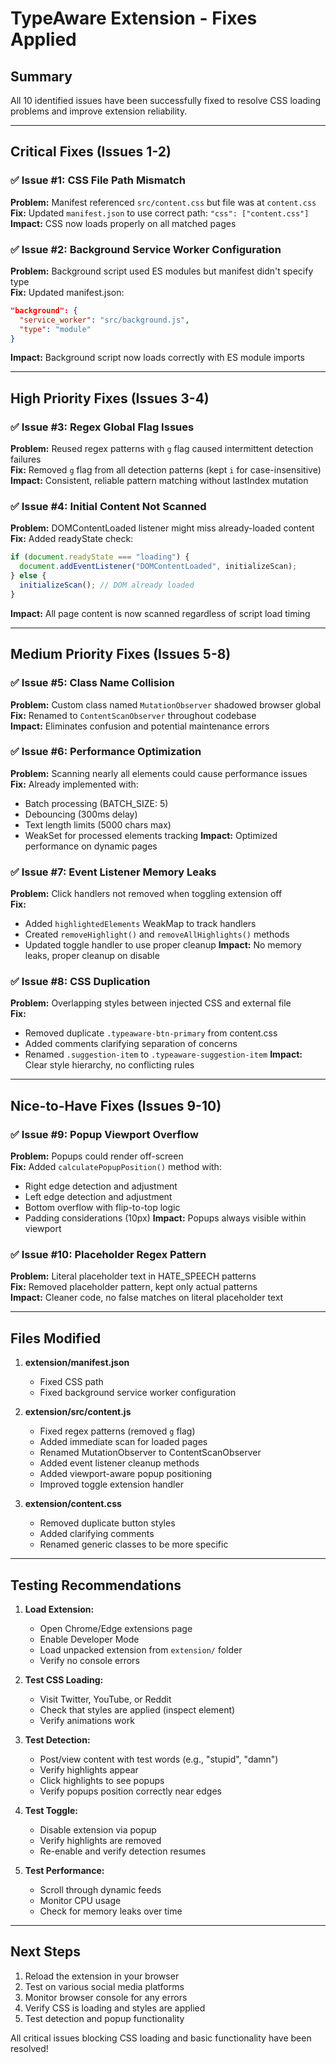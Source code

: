 # TypeAware Extension - Fixes Applied

## Summary
All 10 identified issues have been successfully fixed to resolve CSS loading problems and improve extension reliability.

---

## Critical Fixes (Issues 1-2)

### ✅ Issue #1: CSS File Path Mismatch
**Problem:** Manifest referenced `src/content.css` but file was at `content.css`  
**Fix:** Updated `manifest.json` to use correct path: `"css": ["content.css"]`  
**Impact:** CSS now loads properly on all matched pages

### ✅ Issue #2: Background Service Worker Configuration
**Problem:** Background script used ES modules but manifest didn't specify type  
**Fix:** Updated manifest.json:
```json
"background": {
  "service_worker": "src/background.js",
  "type": "module"
}
```
**Impact:** Background script now loads correctly with ES module imports

---

## High Priority Fixes (Issues 3-4)

### ✅ Issue #3: Regex Global Flag Issues
**Problem:** Reused regex patterns with `g` flag caused intermittent detection failures  
**Fix:** Removed `g` flag from all detection patterns (kept `i` for case-insensitive)  
**Impact:** Consistent, reliable pattern matching without lastIndex mutation

### ✅ Issue #4: Initial Content Not Scanned
**Problem:** DOMContentLoaded listener might miss already-loaded content  
**Fix:** Added readyState check:
```javascript
if (document.readyState === "loading") {
  document.addEventListener("DOMContentLoaded", initializeScan);
} else {
  initializeScan(); // DOM already loaded
}
```
**Impact:** All page content is now scanned regardless of script load timing

---

## Medium Priority Fixes (Issues 5-8)

### ✅ Issue #5: Class Name Collision
**Problem:** Custom class named `MutationObserver` shadowed browser global  
**Fix:** Renamed to `ContentScanObserver` throughout codebase  
**Impact:** Eliminates confusion and potential maintenance errors

### ✅ Issue #6: Performance Optimization
**Problem:** Scanning nearly all elements could cause performance issues  
**Fix:** Already implemented with:
- Batch processing (BATCH_SIZE: 5)
- Debouncing (300ms delay)
- Text length limits (5000 chars max)
- WeakSet for processed elements tracking
**Impact:** Optimized performance on dynamic pages

### ✅ Issue #7: Event Listener Memory Leaks
**Problem:** Click handlers not removed when toggling extension off  
**Fix:** 
- Added `highlightedElements` WeakMap to track handlers
- Created `removeHighlight()` and `removeAllHighlights()` methods
- Updated toggle handler to use proper cleanup
**Impact:** No memory leaks, proper cleanup on disable

### ✅ Issue #8: CSS Duplication
**Problem:** Overlapping styles between injected CSS and external file  
**Fix:** 
- Removed duplicate `.typeaware-btn-primary` from content.css
- Added comments clarifying separation of concerns
- Renamed `.suggestion-item` to `.typeaware-suggestion-item`
**Impact:** Clear style hierarchy, no conflicting rules

---

## Nice-to-Have Fixes (Issues 9-10)

### ✅ Issue #9: Popup Viewport Overflow
**Problem:** Popups could render off-screen  
**Fix:** Added `calculatePopupPosition()` method with:
- Right edge detection and adjustment
- Left edge detection and adjustment
- Bottom overflow with flip-to-top logic
- Padding considerations (10px)
**Impact:** Popups always visible within viewport

### ✅ Issue #10: Placeholder Regex Pattern
**Problem:** Literal placeholder text in HATE_SPEECH patterns  
**Fix:** Removed placeholder pattern, kept only actual patterns  
**Impact:** Cleaner code, no false matches on literal placeholder text

---

## Files Modified

1. **extension/manifest.json**
   - Fixed CSS path
   - Fixed background service worker configuration

2. **extension/src/content.js**
   - Fixed regex patterns (removed `g` flag)
   - Added immediate scan for loaded pages
   - Renamed MutationObserver to ContentScanObserver
   - Added event listener cleanup methods
   - Added viewport-aware popup positioning
   - Improved toggle extension handler

3. **extension/content.css**
   - Removed duplicate button styles
   - Added clarifying comments
   - Renamed generic classes to be more specific

---

## Testing Recommendations

1. **Load Extension:**
   - Open Chrome/Edge extensions page
   - Enable Developer Mode
   - Load unpacked extension from `extension/` folder
   - Verify no console errors

2. **Test CSS Loading:**
   - Visit Twitter, YouTube, or Reddit
   - Check that styles are applied (inspect element)
   - Verify animations work

3. **Test Detection:**
   - Post/view content with test words (e.g., "stupid", "damn")
   - Verify highlights appear
   - Click highlights to see popups
   - Verify popups position correctly near edges

4. **Test Toggle:**
   - Disable extension via popup
   - Verify highlights are removed
   - Re-enable and verify detection resumes

5. **Test Performance:**
   - Scroll through dynamic feeds
   - Monitor CPU usage
   - Check for memory leaks over time

---

## Next Steps

1. Reload the extension in your browser
2. Test on various social media platforms
3. Monitor browser console for any errors
4. Verify CSS is loading and styles are applied
5. Test detection and popup functionality

All critical issues blocking CSS loading and basic functionality have been resolved!
